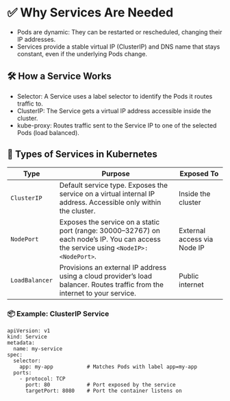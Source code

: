 # ✅ Why Services Are Needed
- Pods are dynamic: They can be restarted or rescheduled, changing their IP addresses.
- Services provide a stable virtual IP (ClusterIP) and DNS name that stays constant, even if the underlying Pods change.

## 🛠️ How a Service Works
- Selector: A Service uses a label selector to identify the Pods it routes traffic to.
- ClusterIP: The Service gets a virtual IP address accessible inside the cluster.
- kube-proxy: Routes traffic sent to the Service IP to one of the selected Pods (load balanced).

## 🔧 Types of Services in Kubernetes

| **Type**       | **Purpose**                                                                                                                          | **Exposed To**              |
| -------------- | ------------------------------------------------------------------------------------------------------------------------------------ | --------------------------- |
| `ClusterIP`    | Default service type. Exposes the service on a virtual internal IP address. Accessible only within the cluster.                      | Inside the cluster          |
| `NodePort`     | Exposes the service on a static port (range: 30000–32767) on each node’s IP. You can access the service using `<NodeIP>:<NodePort>`. | External access via Node IP |
| `LoadBalancer` | Provisions an external IP address using a cloud provider’s load balancer. Routes traffic from the internet to your service.          | Public internet             |


### 📦 Example: ClusterIP Service
```
apiVersion: v1
kind: Service
metadata:
  name: my-service
spec:
  selector:
    app: my-app           # Matches Pods with label app=my-app
  ports:
    - protocol: TCP
      port: 80            # Port exposed by the service
      targetPort: 8080    # Port the container listens on
```
